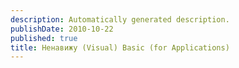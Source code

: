 ```yaml
---
description: Automatically generated description.
publishDate: 2010-10-22
published: true
title: Ненавижу (Visual) Basic (for Applications)
---
```





